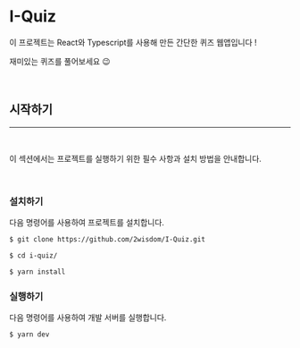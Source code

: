 # I-Quiz

이 프로젝트는 React와 Typescript를 사용해 만든 간단한 퀴즈 웹앱입니다 !

재미있는 퀴즈를 풀어보세요 😉

<br />

## 시작하기

---

<br />

이 섹션에서는 프로젝트를 실행하기 위한 필수 사항과 설치 방법을 안내합니다.

<br />

### 설치하기

다음 명령어를 사용하여 프로젝트를 설치합니다.

```bash
$ git clone https://github.com/2wisdom/I-Quiz.git

$ cd i-quiz/

$ yarn install
```

### 실행하기

다음 명령어를 사용하여 개발 서버를 실행합니다.

```bash
$ yarn dev
```
